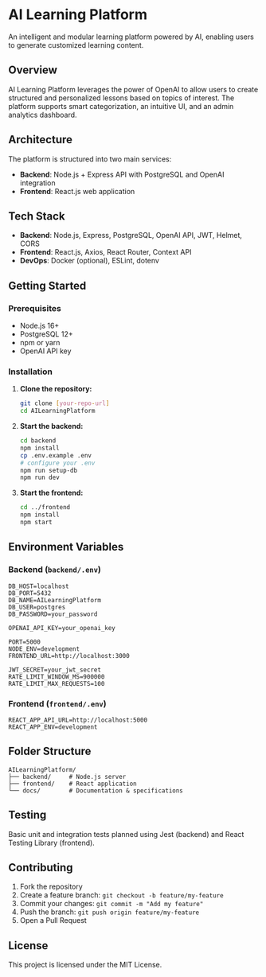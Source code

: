# AI Learning Platform

An intelligent and modular learning platform powered by AI, enabling users to generate customized learning content.

## Overview

AI Learning Platform leverages the power of OpenAI to allow users to create structured and personalized lessons based on topics of interest. The platform supports smart categorization, an intuitive UI, and an admin analytics dashboard.

## Architecture

The platform is structured into two main services:

- **Backend**: Node.js + Express API with PostgreSQL and OpenAI integration
- **Frontend**: React.js web application

## Tech Stack

- **Backend**: Node.js, Express, PostgreSQL, OpenAI API, JWT, Helmet, CORS
- **Frontend**: React.js, Axios, React Router, Context API
- **DevOps**: Docker (optional), ESLint, dotenv

## Getting Started

### Prerequisites

- Node.js 16+
- PostgreSQL 12+
- npm or yarn
- OpenAI API key

### Installation

1. **Clone the repository:**
   ```bash
   git clone [your-repo-url]
   cd AILearningPlatform
   ```

2. **Start the backend:**
   ```bash
   cd backend
   npm install
   cp .env.example .env
   # configure your .env
   npm run setup-db
   npm run dev
   ```

3. **Start the frontend:**
   ```bash
   cd ../frontend
   npm install
   npm start
   ```

## Environment Variables

### Backend (`backend/.env`)
```env
DB_HOST=localhost
DB_PORT=5432
DB_NAME=AILearningPlatform
DB_USER=postgres
DB_PASSWORD=your_password

OPENAI_API_KEY=your_openai_key

PORT=5000
NODE_ENV=development
FRONTEND_URL=http://localhost:3000

JWT_SECRET=your_jwt_secret
RATE_LIMIT_WINDOW_MS=900000
RATE_LIMIT_MAX_REQUESTS=100
```

### Frontend (`frontend/.env`)
```env
REACT_APP_API_URL=http://localhost:5000
REACT_APP_ENV=development
```

## Folder Structure

```
AILearningPlatform/
├── backend/     # Node.js server
├── frontend/    # React application
└── docs/        # Documentation & specifications
```

## Testing

Basic unit and integration tests planned using Jest (backend) and React Testing Library (frontend).


## Contributing

1. Fork the repository
2. Create a feature branch: `git checkout -b feature/my-feature`
3. Commit your changes: `git commit -m "Add my feature"`
4. Push the branch: `git push origin feature/my-feature`
5. Open a Pull Request

## License

This project is licensed under the MIT License.
